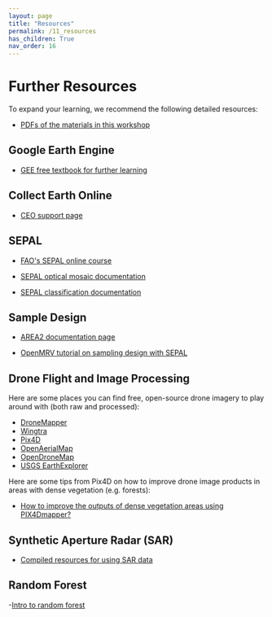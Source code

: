 ```yaml
---
layout: page
title: "Resources"
permalink: /11_resources
has_children: True
nav_order: 16
---
```


# Further Resources

To expand your learning, we recommend the following detailed resources:

- [PDFs of the materials in this workshop](https://drive.google.com/drive/folders/1uaVgtF4QIGRpuamHK30I78ymUNn7_-88?usp=sharing)

## Google Earth Engine

- [GEE free textbook for further learning](https://www.eefabook.org/)

## Collect Earth Online

- [CEO support page](https://www.collect.earth/ceo-guides/)

## SEPAL

- [FAO's SEPAL online course](https://www.fao.org/in-action/sepal/certified-course/en)

- [SEPAL optical mosaic documentation](https://docs.sepal.io/en/latest/cookbook/optical_mosaic.html)

- [SEPAL classification documentation](https://docs.sepal.io/en/latest/cookbook/classification.html)

## Sample Design

- [AREA2 documentation page](https://area2.readthedocs.io/en/latest/)

- [OpenMRV tutorial on sampling design with SEPAL](https://www.openmrv.org/web/guest/w/modules/sepal-ceo/sample-design-and-stratification)

## Drone Flight and Image Processing

Here are some places you can find free, open-source drone imagery to play around with (both raw and processed):

- [DroneMapper](https://dronemapper.com/sample_data/)
- [Wingtra](https://wingtra.com/mapping-drone-wingtraone/aerial-map-types/data-sets-and-maps/)
- [Pix4D](https://support.pix4d.com/hc/en-us/articles/360000235126-Example-projects-real-photogrammetry-data#quarry)
- [OpenAerialMap](https://openaerialmap.org/)
- [OpenDroneMap](https://www.opendronemap.org/odm/datasets/)
- [USGS EarthExplorer](https://earthexplorer.usgs.gov/)

Here are some tips from Pix4D on how to improve drone image products in areas with dense vegetation (e.g. forests):

- [How to improve the outputs of dense vegetation areas using PIX4Dmapper?](https://support.pix4d.com/hc/en-us/articles/202560159-How-to-improve-the-outputs-of-dense-vegetation-areas-using-PIX4Dmapper)

## Synthetic Aperture Radar (SAR)

- [Compiled resources for using SAR data](https://learnsar.open.uaf.edu/sar-resources/)

## Random Forest

-[Intro to random forest](https://www.ibm.com/think/topics/random-forest)

